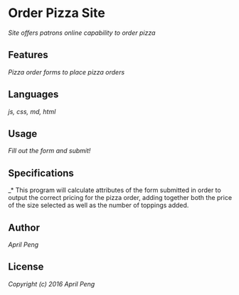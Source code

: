 # Order Pizza Site
_Site offers patrons online capability to order pizza_

## Features
_Pizza order forms to place pizza orders_

## Languages
_js, css, md, html_

## Usage
_Fill out the form and submit!_

## Specifications
_* This program will calculate attributes of the form submitted in order to output the correct pricing for the pizza order, adding together both the price of the size selected as well as the number of toppings added.

## Author
_April Peng_

## License
_Copyright (c) 2016 April Peng_
